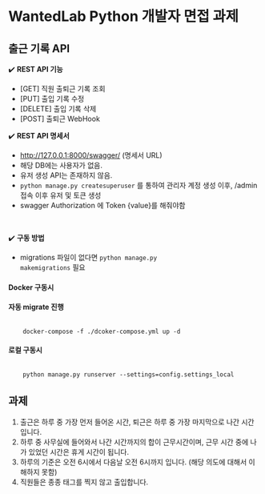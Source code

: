 # WantedLab Python 개발자 면접 과제
## 출근 기록 API

✔️ **REST API 기능**

- [GET] 직원 출퇴근 기록 조회
- [PUT] 출입 기록 수정
- [DELETE] 출입 기록 삭제
- [POST] 출퇴근 WebHook


✔️ **REST API 명세서**
- http://127.0.0.1:8000/swagger/ (명세서 URL)
- 해당 DB에는 사용자가 없음.
- 유저 생성 API는 존재하지 않음.
- <code>python manage.py createsuperuser</code> 를 통하여 관리자 계정 생성 이후, /admin 접속 이후 유저 및 토큰 생성
- swagger Authorization 에 Token {value}를 해줘야함

<br>

✔️ **구동 방법**
<br>
- migrations 파일이 없다면 <code>python manage.py makemigrations</code> 필요
#### Docker 구동시
#### 자동 migrate 진행
<code>
    docker-compose -f ./dcoker-compose.yml up -d
</code>

#### 로컬 구동시
<code>
    python manage.py runserver --settings=config.settings_local
</code>


## 과제
1. 출근은 하루 중 가장 먼저 들어온 시간, 퇴근은 하루 중 가장 마지막으로 나간 시간입니다.
2. 하루 중 사무실에 들어와서 나간 시간까지의 합이 근무시간이며, 근무 시간 중에 나가 있었던 시간은 휴게 시간이 됩니다.
3. 하루의 기준은 오전 6시에서 다음날 오전 6시까지 입니다. (해당 의도에 대해서 이해하지 못함)
4. 직원들은 종종 태그를 찍지 않고 출입합니다.

